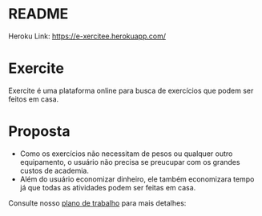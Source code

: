 # README
Heroku Link: https://e-xercitee.herokuapp.com/

# Exercite
Exercite é uma plataforma online para busca de exercícios que podem ser feitos em casa.

# Proposta
* Como os exercícios não necessitam de pesos ou qualquer outro equipamento, o usuário não precisa se preucupar com os grandes custos de academia.
* Além do usuário economizar dinheiro, ele também economizara tempo já que todas as atividades podem ser feitas em casa.

Consulte nosso [plano de trabalho](https://drive.google.com/file/d/1WTwv4sMkAL5m61KmoH8if0PKPWywnzYw/view) para mais detalhes:
